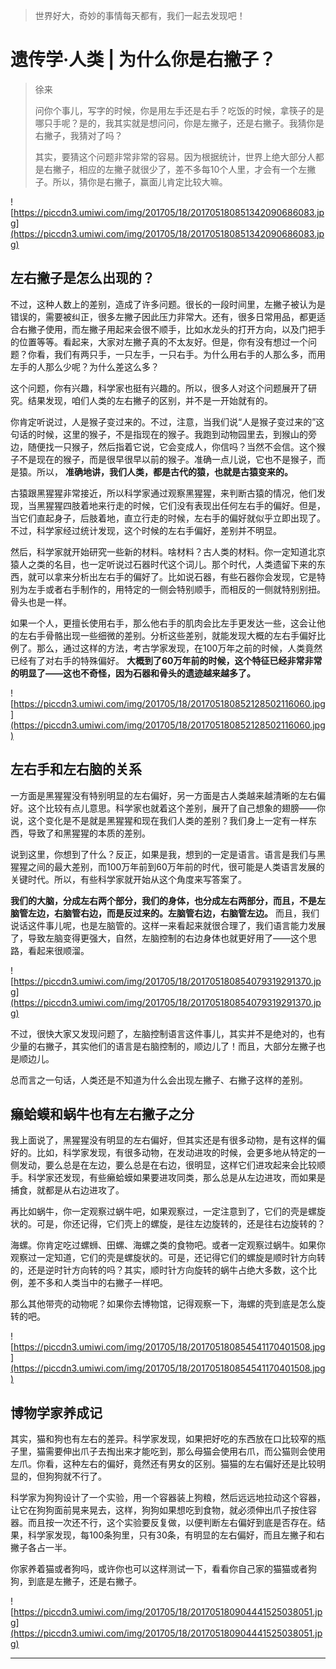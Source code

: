 > 世界好大，奇妙的事情每天都有，我们一起去发现吧！

# 遗传学·人类 | 为什么你是右撇子？

> 徐来
> 
> 问你个事儿，写字的时候，你是用左手还是右手？吃饭的时候，拿筷子的是哪只手呢？是的，我其实就是想问问，你是左撇子，还是右撇子。我猜你是右撇子，我猜对了吗？
> 
> 其实，要猜这个问题非常非常的容易。因为根据统计，世界上绝大部分人都是右撇子，相应的左撇子就很少了，差不多每10个人里，才会有一个左撇子。所以，猜你是右撇子，赢面儿肯定比较大嘛。

![https://piccdn3.umiwi.com/img/201705/18/201705180851342090686083.jpg](https://piccdn3.umiwi.com/img/201705/18/201705180851342090686083.jpg)

## 左右撇子是怎么出现的？

不过，这种人数上的差别，造成了许多问题。很长的一段时间里，左撇子被认为是错误的，需要被纠正，很多左撇子因此压力非常大。还有，很多日常用品，都更适合右撇子使用，而左撇子用起来会很不顺手，比如水龙头的打开方向，以及门把手的位置等等。看起来，大家对左撇子真的不太友好。但是，你有没有想过一个问题？你看，我们有两只手，一只左手，一只右手。为什么用右手的人那么多，而用左手的人那么少呢？为什么差这么多？

这个问题，你有兴趣，科学家也挺有兴趣的。所以，很多人对这个问题展开了研究。结果发现，咱们人类的左右撇子的区别，并不是一开始就有的。

你肯定听说过，人是猴子变过来的。不过，注意，当我们说“人是猴子变过来的”这句话的时候，这里的猴子，不是指现在的猴子。我跑到动物园里去，到猴山的旁边，随便找一只猴子，然后指着它说，它会变成人，你信吗？当然不会信。这个猴子不是现在的猴子，而是很早很早以前的猴子。准确一点儿说，它也不是猴子，而是猿。所以， **准确地讲，我们人类，都是古代的猿，也就是古猿变来的。**

古猿跟黑猩猩非常接近，所以科学家通过观察黑猩猩，来判断古猿的情况，他们发现，当黑猩猩四肢着地来行走的时候，它们没有表现出任何左右手的偏好。但是，当它们直起身子，后肢着地，直立行走的时候，左右手的偏好就似乎立即出现了。不过，科学家经过统计发现，这个时候的左右手偏好，差别并不明显。

然后，科学家就开始研究一些新的材料。啥材料？古人类的材料。你一定知道北京猿人之类的名目，也一定听说过石器时代这个词儿。那个时代，人类遗留下来的东西，就可以拿来分析出左右手的偏好了。比如说石器，有些石器你会发现，它是特别为左手或者右手制作的，用特定的一侧会特别顺手，而相反的一侧就特别别扭。骨头也是一样。

如果一个人，更擅长使用右手，那么他右手的肌肉会比左手更发达一些，这会让他的左右手骨骼出现一些细微的差别。分析这些差别，就能发现大概的左右手偏好比例了。那么，通过这样的方法，考古学家发现，在100万年之前的时候，人类竟然已经有了对右手的特殊偏好。 **大概到了60万年前的时候，这个特征已经非常非常的明显了——这也不奇怪，因为石器和骨头的遗迹越来越多了。**

![https://piccdn3.umiwi.com/img/201705/18/201705180852128502116060.jpg](https://piccdn3.umiwi.com/img/201705/18/201705180852128502116060.jpg)

## 左右手和左右脑的关系

一方面是黑猩猩没有特别明显的左右偏好，另一方面是古人类越来越清晰的左右偏好。这个比较有点儿意思。科学家也就着这个差别，展开了自己想象的翅膀——你说，这个变化是不是就是黑猩猩和现在我们人类的差别？我们身上一定有一样东西，导致了和黑猩猩的本质的差别。

说到这里，你想到了什么？反正，如果是我，想到的一定是语言。语言是我们与黑猩猩之间的最大差别，而100万年前到60万年前的时代，很可能是人类语言发展的关键时代。所以，有些科学家就开始从这个角度来写答案了。

 **我们的大脑，分成左右两个部分，我们的身体，也分成左右两部分，而且，不是左脑管左边，右脑管右边，而是反过来的。左脑管右边，右脑管左边。** 而且，我们说话这件事儿呢，也是左脑管的。这样一来看起来就很合理了，我们语言能力发展了，导致左脑变得更强大，自然，左脑控制的右边身体也就更好用了——这个思路，看起来很顺溜。

![https://piccdn3.umiwi.com/img/201705/18/201705180854079319291370.jpg](https://piccdn3.umiwi.com/img/201705/18/201705180854079319291370.jpg)

不过，很快大家又发现问题了，左脑控制语言这件事儿，其实并不是绝对的，也有少量的右撇子，其实他们的语言是右脑控制的，顺边儿了！而且，大部分左撇子也是顺边儿。

总而言之一句话，人类还是不知道为什么会出现左撇子、右撇子这样的差别。

## 癞蛤蟆和蜗牛也有左右撇子之分

我上面说了，黑猩猩没有明显的左右偏好，但其实还是有很多动物，是有这样的偏好的。比如，科学家发现，有很多动物，在发动进攻的时候，会更多地从特定的一侧发动，要么总是在左边，要么总是在右边，很明显，这样它们进攻起来会比较顺手。科学家还发现，有些癞蛤蟆如果要进攻同类，那么总是从左边进攻，而如果是捕食，就都是从右边进攻了。

再比如蜗牛，你一定观察过蜗牛吧，如果观察过，一定注意到了，它们的壳是螺旋状的。可是，你还记得，它们壳上的螺旋，是往左边旋转的，还是往右边旋转的？

海螺。你肯定吃过螺蛳、田螺、海螺之类的食物吧。或者一定观察过蜗牛。如果你观察过一定知道，它们的壳是螺旋状的。可是，还记得它们的螺旋是顺时针方向转的，还是逆时针方向转的吗？其实，顺时针方向旋转的蜗牛占绝大多数，这个比例，差不多和人类当中的右撇子一样吧。

那么其他带壳的动物呢？如果你去博物馆，记得观察一下，海螺的壳到底是怎么旋转的吧。

![https://piccdn3.umiwi.com/img/201705/18/201705180854541170401508.jpg](https://piccdn3.umiwi.com/img/201705/18/201705180854541170401508.jpg)

## 博物学家养成记

其实，猫和狗也有左右的差异。科学家发现，如果把好吃的东西放在口比较窄的瓶子里，猫需要伸出爪子去掏出来才能吃到，那么母猫会使用右爪，而公猫则会使用左爪。你看，这种左右的偏好，竟然还有男女的区别。猫猫的左右偏好还是比较明显的，但狗狗就不行了。

科学家为狗狗设计了一个实验，用一个容器装上狗粮，然后远远地拉动这个容器，让它在狗狗面前晃来晃去，这样，狗狗如果想吃到食物，就必须伸出爪子按住容器。而且按一次还不行，这个实验要反复做，以便判断左右偏好到底是否存在。结果，科学家发现，每100条狗里，只有30条，有明显的左右偏好，而且左撇子和右撇子各占一半。

你家养着猫或者狗吗，或许你也可以这样测试一下，看看你自己家的猫猫或者狗狗，到底是左撇子，还是右撇子。

![https://piccdn3.umiwi.com/img/201705/18/201705180904441525038051.jpg](https://piccdn3.umiwi.com/img/201705/18/201705180904441525038051.jpg)

---

